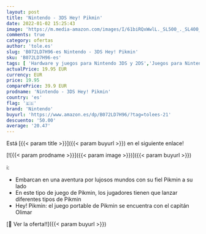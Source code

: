```yaml
---
layout: post
title: 'Nintendo - 3DS Hey! Pikmin'
date: 2022-01-02 15:25:43
image: 'https://m.media-amazon.com/images/I/61biRQxWwlL._SL500_._SL400_.jpg'
comments: true
category: ofertas
author: 'tole.es'
slug: 'B072LD7H96-es Nintendo - 3DS Hey! Pikmin'
sku: 'B072LD7H96-es'
tags: [ 'Hardware y juegos para Nintendo 3DS y 2DS','Juegos para Nintendo 3DS y 2DS','Sistemas heredados','Sistemas heredados de Nintendo','Videojuegos','nintendo', ]
actualPrice: 19.95 EUR
currency: EUR
price: 19.95
comparePrice: 39.9 EUR
prodname: 'Nintendo - 3DS Hey! Pikmin'
country: 'es'
flag: '🇪🇸'
brand: 'Nintendo'
buyurl: 'https://www.amazon.es/dp/B072LD7H96/?tag=tolees-21'
descuento: '50.00'
average: '20.47'
---
```


Está [{{< param title >}}]({{< param buyurl >}}) en el siguiente enlace!

[![{{< param prodname >}}]({{< param image >}})]({{< param buyurl >}})

ℹ️:

- Embarcan en una aventura por lujosos mundos con su fiel Pikmin a su lado
- En este tipo de juego de Pikmin, los jugadores tienen que lanzar diferentes tipos de Pikmin
- Hey! Pikmin: el juego portable de Pikmin se encuentra con el capitán Olimar

[🛒 Ver la oferta!!]({{< param buyurl >}})
